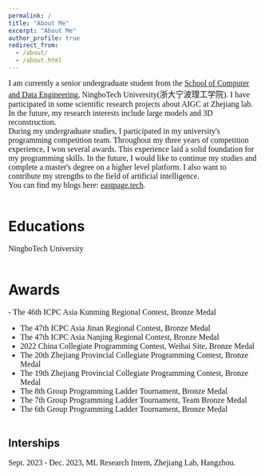 ```yaml
---
permalink: /
title: "About Me"
excerpt: "About Me"
author_profile: true
redirect_from: 
  - /about/
  - /about.html
---
```

<font face=consolas size=3>I am currently a senior undergraduate student from the [School of Computer and Data Engineering](https://sjxy.nbt.edu.cn/), NingboTech University(浙大宁波理工学院). I have participated in some scientific research projects about AIGC at Zhejiang lab. In the future, my research interests include large models and 3D reconstruction.<br />
During my undergraduate studies, I participated in my university's programming competition team. Throughout my three years of competition experience, I won several awards. This experience laid a solid foundation for my programming skills. In the future, I would like to continue my studies and complete a master's degree on a higher level platform. I also want to contribute my strengths to the field of artificial intelligence.<br />
You can find my blogs here:</font> [<font face=consolas size=3>eastpage.tech</font>](https://eastpage.tech). <br /> <br />

Educations
======
<font face=consolas size=3>NingboTech University</font>
<br /><br />

Awards
======
<font face=consolas size=3> - The 46th ICPC Asia Kunming Regional Contest, Bronze Medal <br />
- The 47th ICPC Asia Jinan Regional Contest, Bronze Medal<br />
- The 47th ICPC Asia Nanjing Regional Contest, Bronze Medal<br />
- 2022 China Collegiate Programming Contest, Weihai Site, Bronze Medal<br />
- The 20th Zhejiang Provincial Collegiate Programming Contest, Bronze Medal<br />
- The 19th Zhejiang Provincial Collegiate Programming Contest, Bronze Medal<br />
- The 8th Group Programming Ladder Tournament, Bronze Medal<br />
- The 7th Group Programming Ladder Tournament, Team Bronze Medal<br />
- The 6th Group Programming Ladder Tournament, Bronze Medal</font>
<br /><br />

Interships
------
<font face=consolas size=3>Sept. 2023 - Dec. 2023, ML Research Intern, Zhejiang Lab, Hangzhou.</font>




